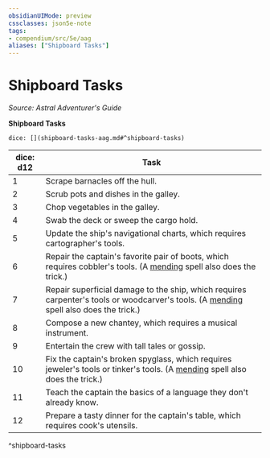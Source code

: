 ```yaml
---
obsidianUIMode: preview
cssclasses: json5e-note
tags:
- compendium/src/5e/aag
aliases: ["Shipboard Tasks"]
---
```

# Shipboard Tasks
*Source: Astral Adventurer's Guide* 

**Shipboard Tasks**

`dice: [](shipboard-tasks-aag.md#^shipboard-tasks)`

| dice: d12 | Task |
|-----------|------|
| 1 | Scrape barnacles off the hull. |
| 2 | Scrub pots and dishes in the galley. |
| 3 | Chop vegetables in the galley. |
| 4 | Swab the deck or sweep the cargo hold. |
| 5 | Update the ship's navigational charts, which requires cartographer's tools. |
| 6 | Repair the captain's favorite pair of boots, which requires cobbler's tools. (A [mending](2-Mechanics/CLI/spells/mending.md) spell also does the trick.) |
| 7 | Repair superficial damage to the ship, which requires carpenter's tools or woodcarver's tools. (A [mending](2-Mechanics/CLI/spells/mending.md) spell also does the trick.) |
| 8 | Compose a new chantey, which requires a musical instrument. |
| 9 | Entertain the crew with tall tales or gossip. |
| 10 | Fix the captain's broken spyglass, which requires jeweler's tools or tinker's tools. (A [mending](2-Mechanics/CLI/spells/mending.md) spell also does the trick.) |
| 11 | Teach the captain the basics of a language they don't already know. |
| 12 | Prepare a tasty dinner for the captain's table, which requires cook's utensils. |
^shipboard-tasks